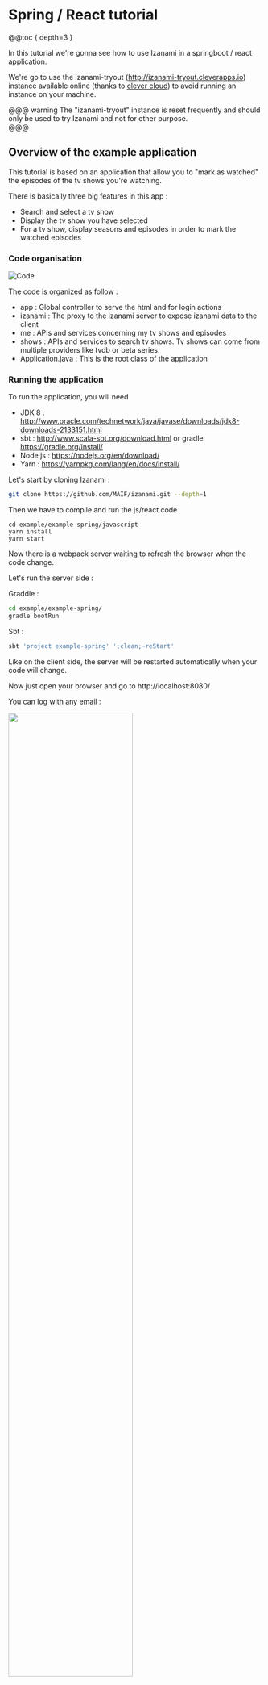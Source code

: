 # Spring / React tutorial

@@toc { depth=3 } 

In this tutorial we're gonna see how to use Izanami in a springboot / react application. 

We're go to use the izanami-tryout (http://izanami-tryout.cleverapps.io) instance available online (thanks to [clever cloud](https://www.clever-cloud.com/)) to avoid running an instance on your machine.

@@@ warning
The "izanami-tryout" instance is reset frequently and should only be used to try Izanami and not for other purpose.  
@@@
  

## Overview of the example application 

This tutorial is based on an application that allow you to "mark as watched" the episodes of the tv shows you're watching. 

There is basically three big features in this app : 

* Search and select a tv show 
* Display the tv show you have selected 
* For a tv show, display seasons and episodes in order to mark the watched episodes


### Code organisation 

 
![Code](../img/tutorial/spring/code_orga.png) 

The code is organized as follow : 

* app : Global controller to serve the html and for login actions
* izanami : The proxy to the izanami server to expose izanami data to the client
* me : APIs and services concerning my tv shows and episodes  
* shows : APIs and services to search tv shows. Tv shows can come from multiple providers like tvdb or beta series. 
* Application.java : This is the root class of the application

### Running the application 

To run the application, you will need 

* JDK 8 : http://www.oracle.com/technetwork/java/javase/downloads/jdk8-downloads-2133151.html
* sbt : http://www.scala-sbt.org/download.html or gradle https://gradle.org/install/
* Node js : https://nodejs.org/en/download/ 
* Yarn : https://yarnpkg.com/lang/en/docs/install/ 

Let's start by cloning Izanami : 

```bash
git clone https://github.com/MAIF/izanami.git --depth=1
```

Then we have to compile and run the js/react code 

```
cd example/example-spring/javascript
yarn install 
yarn start 
```

Now there is a webpack server waiting to refresh the browser when the code change. 

Let's run the server side : 

Graddle
:   
```bash
cd example/example-spring/
gradle bootRun 
```

Sbt
:   
```bash
sbt 'project example-spring' ';clean;~reStart'
```

Like on the client side, the server will be restarted automatically when your code will change. 

Now just open your browser and go to http://localhost:8080/

You can log with any email : 

<img src="../img/tutorial/spring/login.png" width="70%" /> 

Then search a show  

![Search](../img/tutorial/spring/search.png)

Select it 

![Home](../img/tutorial/spring/home.png)

Go to the episodes to add the watched ones 

![Show](../img/tutorial/spring/ashow.png)

## Step one : Configuring the java client 

To use Izanami, you first need to instantiate a client.

In this example, we're going to use the izanami tryout instance (http://izanami-tryout.cleverapps.io) deployed on [clever cloud](https://www.clever-cloud.com/).

The instance is configured on the `src/main/resources/application.yml` file : 

```yaml 
izanami:
  host: "http://izanami-tryout.cleverapps.io"
  clientId: "xxxx"
  clientSecret: "xxxx"
``` 

And the client is registered as spring bean like this : 

```java 
@SpringBootApplication
public class Application {

    @Autowired
    Environment environment;
    
    @Bean
    ActorSystem actorSystem() {
        return ActorSystem.create();
    }

    @Bean
    @Autowired
    IzanamiClient izanamiClient(ActorSystem actorSystem) {
        String host = environment.getProperty("izanami.host");
        String clientId = environment.getProperty("izanami.clientId");
        String clientSecret = environment.getProperty("izanami.clientSecret");
        LOGGER.info("Creating izanami client with host {}, client id {}", host, clientId);
        return IzanamiClient.client(
                    actorSystem,
                    ClientConfig
                        .create(host) // The url of the server 
                        .withClientId(clientId) // The client id of the api 
                        .withClientSecret(clientSecret) // The client secret of the api                    
                        .withDispatcher("izanami-example.blocking-io-dispatcher") // To handle blocking calls see the callout after. 
                        .sseBackend() // To be notified when there is change on the server 
                );
    }
}
```

The client is based on [Akka](https://akka.io/) so you have to provide an `ActorSystem` to make it work. 


@@@ warning

Izanami use non blocking call. In order to block call you have to configure a thread pool. This is done by configuring an akka dispatcher.

You can find an example on the `src/main/resources/application.conf` :

```hocon
izanami-example.blocking-io-dispatcher {
  type = Dispatcher
  executor = "thread-pool-executor"
  thread-pool-executor {
    fixed-pool-size = 32
  }
  throughput = 1
}
```

On this example, we configure a thread pool of 32 threads. The reference to this dispatcher should be passed to the client : 

```java
return IzanamiClient.client(
        actorSystem,
        ClientConfig
            .create(host) // The url of the server 
            // ...                    
            .withDispatcher("izanami-example.blocking-io-dispatcher") // Reference to the dispatcher. 
            // ... 
    );
```

@@@


Now we have to create a `FeatureClient` in order to use feature flipping. 

In this example we use two spring profiles 
* `izanamiLocal`: Use on fallback from config and never call the server. You can use it during development if you don't an available Izanami instance.   
* `izanamiProd` : This profile will use a real Izanami server instance.

So for `FeatureClient` we have two configs : 

```java 
    
    @Configuration
    @Profile("izanamiLocal")
    static class Dev {
        @Bean
        @Autowired
        FeatureClient featureClientDev(IzanamiClient izanamiClient, Environment environment) {
            String json = environment.getProperty("izanami.fallback.features");
            LOGGER.info("Loading feature fallback \n{}", json);
            return izanamiClient.featureClient(
                    Strategies.dev(), // The dev strategy use only fallback 
                    Features.parseJson(json)
            );
        }
    }
    
    @Configuration
    @Profile("izanamiProd")
    static class Prod {
        @Bean
        @Autowired
        FeatureClient featureClient(IzanamiClient izanamiClient, Environment environment) {
            return izanamiClient.featureClient(
                    Strategies.smartCacheWithSseStrategy("mytvshows:*"),
                    Features.parseJson(environment.getProperty("izanami.fallback.features"))
            );       
    }
```

The fallback is read from the config file : 

```yaml
izanami:
  // ...
  fallback:
    features: >
      [
        { "id": "mytvshows:season:markaswatched", "enabled": true },
        { "id": "mytvshows:providers:tvdb", "enabled": true },
        { "id": "mytvshows:providers:betaserie", "enabled": false },
        { "id": "mytvshows:providers:omdb", "enabled": false }
      ]
```

@@@ note

It's important to configure a fallback in case the server is not available. 

@@@



## Step two : feature flipping to switch the providers  

The application integrate multiple providers in order to search a tvshow. We want to be able to switch the providers for some reason. 

We will first define keys for each providers : 

* `mytvshows:providers:tvdb` : for tvdb 
* `mytvshows:providers:betaserie`: for betaserie
 
As you can see the keys are arborescent. We first have `mytvshows` to categorize the app then `providers` and then the name of the provider. 

This is a recommended pattern because
 
* it will facilitate the keys administration 
* it allows the application to keep track of updates while limiting the amount of datas.   

As seen in the previous chapter, the features are declared as fallback in configuration file. Now let's create this features on the server. 

Go to http://izanami-tryout.cleverapps.io/ and log in with `admin` / `admin123`. 

Click the "features" menu  

![Features](../img/tutorial/spring/features.png)

and click "Add Item" to add your key :

![Features](../img/tutorial/spring/create_feature.png)

Now your keys are created and enabled 

![Features](../img/tutorial/spring/features2.png)

We now have to handle this in our application. The `ShowsApi` class exposes two methods : 

* `search` : to search a show 
* `get` : to get a show, this seasons and episodes

Let's inject, the `FeatureClient`, `TvdbShowsApi` (to dialog with tvdb) and `BetaSerieApi` (to dialog with betaseries) : 

```java
public class ShowsApi implements Shows {

    private final static Logger LOGGER = LoggerFactory.getLogger(ShowsApi.class);

    private final FeatureClient featureClient;

    private final TvdbShowsApi tvdbShowsApi;

    private final BetaSerieApi betaSerieApi;

    @Autowired
    public ShowsApi(FeatureClient featureClient, TvdbShowsApi tvdbShowsApi, BetaSerieApi betaSerieApi) {
        this.featureClient = featureClient;
        this.tvdbShowsApi = tvdbShowsApi;
        this.betaSerieApi = betaSerieApi;        
    }
    // ...
}
``` 

Now we can implement the `search` and `get` methods delegating the work on providers : 

```java
@Override
public List<ShowResume> search(String serie) {
    Features features = this.featureClient.features("mytvshows:providers:*").get();
    if (features.isActive("mytvshows:providers:tvdb")) {
        return tvdbShowsApi.search(serie);
    } else if (features.isActive("mytvshows:providers:betaserie")) {
        return betaSerieApi.search(serie);
    } else {
        return List.empty();
    }
}

@Override
public Option<Show> get(String id) {
    Features features = this.featureClient.features("mytvshows:providers:*").get();
    if (features.isActive("mytvshows:providers:tvdb")) {
        return tvdbShowsApi.get(id);
    } else if (features.isActive("mytvshows:providers:betaserie")) {
        return betaSerieApi.get(id);
    } else {
        return Option.none();
    }
}
``` 

To be aware of what is happening, we had this code on the constructor to log Izanami events : 

```java
@Autowired
public ShowsApi(FeatureClient featureClient, TvdbShowsApi tvdbShowsApi, BetaSerieApi betaSerieApi) {
    this.featureClient = featureClient;
    this.tvdbShowsApi = tvdbShowsApi;
    this.betaSerieApi = betaSerieApi;
    // Here a callback is invoked when there is change on the Izanami server side : 
    featureClient.onEvent("mytvshows:providers:*", event -> {
        Match(event).of(
                Case($(instanceOf(FeatureEvent.FeatureCreated.class)), c -> {
                    LOGGER.info("{} is created with enable = {}", c.feature().id(), c.feature().enabled());
                    return Done.getInstance();
                }),
                Case($(instanceOf(FeatureEvent.FeatureUpdated.class)), c -> {
                    LOGGER.info("{} is updated with enable = {}", c.feature().id(), c.feature().enabled());
                    return Done.getInstance();
                }),
                Case($(instanceOf(FeatureEvent.FeatureDeleted.class)), c -> {
                    LOGGER.info("{} is deleted", c.id());
                    return Done.getInstance();
                })
        );
    });
} 
```

If we search for a show, the provider will be tvdb : 

![Search](../img/tutorial/spring/tvdb_search.png)


Let's disable tvdb on Izanami : 

![Search](../img/tutorial/spring/tvdb_disabled.png)

We can see this on the log thanks to server sent event : 

![Search](../img/tutorial/spring/disabled_log.png)


Now if we refresh the page and search : 

![Search](../img/tutorial/spring/betaserie_search.png)

The provider is betaserie 

## Step three : feature flipping on the client side

On this step we're gonna flip on a button. 
The product team has developed a new feature that was pushed on the master branch but the team don't want to activate it right now.

### Create a proxy

To use feature flipping on the client side we have to use a proxy. 
To call Izanami APIs you need to provide authentication keys and we don't the keys to be exposed on the client side. 

Don't panic, the Izanami client provide a configurable proxy you can easily integrate in you application.    

First let's create the proxy in the `Application.java` spring configuration class : 

```java
@Bean
@Autowired
Proxy proxy(IzanamiClient izanamiClient, FeatureClient featureClient, ExperimentsClient experimentClient) {
    return izanamiClient.proxy()
            .withFeaturePattern("mytvshows:*") // We will expose the features matching this pattern. 
            .withFeatureClient(featureClient);
}
```

And then expose the features with the `izanami.example.izanami.IzanamiController` :

```java
@RestController
@RequestMapping("/api/izanami")
public class IzanamiProxyController {

    private final Proxy proxy;

    @Autowired
    public IzanamiProxyController(Proxy proxy) {
        this.proxy = proxy;
    }


    @GetMapping()
    public CompletionStage<ResponseEntity<String>> proxy(
            @CookieValue(value = "userId", required = false) String userId) {
        
        //We pass no context and no user id needed for experiments. 
        return proxy.statusAndStringResponse(Option.none(), Option.none())
                .map(resp -> // The resp is a pair (status code, response body)
                        new ResponseEntity<>(resp._2, HttpStatus.valueOf(resp._1))
                ).toCompletableFuture();
    }
}
```

The context is exposed on `GET /api/izanami`

That it! Now let's see what's happening on the client side.  

### Integrate Izanami with React

First install the client lib : 

```bash
yarn add react-izanami
```

And then configure Izanami. We will wrap the application inside the `IzanamiProvider` react component : 

```jsx
import {IzanamiProvider} from 'react-izanami';

// ...

const IzanamiApp = props => (
  <IzanamiProvider fetchFrom="/api/izanami">
    <Router basename="/">
        <Switch>
          <Route path="/login" component={Login}/>
          <PrivateRoute path="/" component={MainApp}/>
        </Switch>
    </Router>
  </IzanamiProvider>
);

export function init(node) {
  ReactDOM.render(<IzanamiApp />, node);
}
```

As you can see, we set the `fetchFrom` props with the proxy API we've exposed just before. 
When the IzanamiProvider will be mounted, the features will be fetched in order to display or not the related components.


The product team has developed the ability to mark an entire season as watched. 
This code is located in the `pages/TvShow.js` file. 

The key `mytvshows:season:markaswatched` will be used : 

```jsx 
import {Feature, Enabled, Disabled} from 'react-izanami';

// ...

<Feature path={"mytvshows:season:markaswatched"}>
  <Enabled>
    {s.allWatched && <button onClick={this.markSeasonWatched(s.number, false)} className="btn btn default pull-right addBtn"><i className="glyphicon glyphicon-ok"/></button>}
    {!s.allWatched && <button  onClick={this.markSeasonWatched(s.number, true)} className="btn btn default pull-right addBtn"> ADD </button>}
  </Enabled>
  <Disabled>
    <div></div>
  </Disabled>
</Feature>  
```

Verify the key `mytvshows:season:markaswatched` is define in the fallback config. 
Then create the feature on the Izanami server instance. Keep the feature deactivated for the moment. 

![Izanami](../img/tutorial/spring/allseasonwatch_feature.png)

If you take a look at the network panel on the developers tools when you load the page, 
you can see that there is a call on `/api/izanami` with the following response : 

```javascript
{
  experiments: {},
  features: {
    mytvshows: {
      providers: {
        tvdb: {
          active: true
        },
        betaserie: {
          active: true
        },
        omdb: {
          active: false
        }
      },
      season: {
        markaswatched: {
          active: false
        }
      }
    }
  },
  configurations: {}
}
``` 
The feature `mytvshows:season:markaswatched` is not enabled. 

![Izanami](../img/tutorial/spring/seasonaswatched_disabled.png)


Go to the Izanami server, activate the feature and reload the page 

![Izanami](../img/tutorial/spring/seasonaswatched_enabled.png)


A last thing, on the server side we need to take care that the feature is also togglable on the endpoint. 
This is done on the `MeController.java`  

```java

@PostMapping(path = "/{serieId}/seasons/{seasonNumber}")
ResponseEntity<Me> markSeason(
        @CookieValue(value = "userId") String userId,
        @PathVariable("serieId") String serieId,
        @PathVariable("seasonNumber") Long seasonNumber,
        @RequestParam("watched") Boolean watched
) {
    return checkSecurityResponse(userId, () ->
            featureClient.featureOrElse("mytvshows:season:markaswatched",
                    () -> ResponseEntity.ok(meService.markSeason(userId, serieId, seasonNumber, watched)),
                    () -> ResponseEntity.badRequest().<Me>body(null)
            ).get()
    );
}

```

## Step four : A/B testing

Congrats! You've almost reached the end of this tutorial. The last step is to measure the best of two button using A/B testing.

In this section, we will provide two variants of the same button : variant A and variant B and see which the better. 


To do that we have to 

* Define a fallback for our experiment  
* Create the ExperimentsClient on the server side
* Add new routes to the proxy
* Define the button on the client side. 

### The spring plumbing

Like for the features, let's define the `ExperimentsClient` in the `Application.java` class: 

For the dev 

```java

@Configuration
@Profile("izanamiLocal")
static class Dev {
    // ... 
    @Bean
    @Autowired
    ExperimentsClient experimentClient(IzanamiClient izanamiClient, Environment environment) {
        String json = environment.getProperty("izanami.fallback.experiments");
        LOGGER.info("Loading configs fallback \n{}", json);
        return izanamiClient.experimentClient(
                Strategies.dev(),
                Experiments.parseJson(json)
        );
    }

}
```
For the prod 

```java
@Configuration
@Profile("izanamiProd")
static class Prod {
    // ... 
    @Bean
    @Autowired
    ExperimentsClient experimentClient(IzanamiClient izanamiClient, Environment environment) {

        return izanamiClient.experimentClient(
                Strategies.fetchStrategy(),
                Experiments.parseJson(environment.getProperty("izanami.fallback.experiments"))
        );
    }
}
```
And the fallback configuration is the following : 

```yaml
izanami:
  // ...
  fallback:
    // ...
    experiments: >
      [
        {
          "id": "mytvshows:gotoepisodes:button",
          "name": "Test button",
          "description": "Test button",
          "enabled": true,
          "variant": {
            "id": "A",
            "name": "Variant A",
            "description": "Variant A"
          }
        }
      ]
```

Here we define an experiment with the default variant (A). 


The proxy config should be changed too in order to add the experiments client : 

```java
@Bean
@Autowired
Proxy proxy(IzanamiClient izanamiClient, FeatureClient featureClient, ExperimentsClient experimentClient) {
    return izanamiClient.proxy()
            .withFeaturePattern("mytvshows:*")
            .withFeatureClient(featureClient)
            .withExperimentPattern("mytvshows:*")
            .withExperimentsClient(experimentClient);
}
```

In the previous chapter the proxy controller was 

```java
@GetMapping()
public CompletionStage<ResponseEntity<String>> proxy(
        @CookieValue(value = "userId", required = false) String userId) {
         
    return proxy.statusAndStringResponse(Option.none(), Option.none())
            .map(resp -> // The resp is a pair (status code, response body)
                    new ResponseEntity<>(resp._2, HttpStatus.valueOf(resp._1))
            ).toCompletableFuture();
}
```

Now we need to pass something to Izanami to identify the current user/session in order to get the right variant (A or B).
We will use the userId cookie used by the app to identify the current user :  

```java
@GetMapping()
public CompletionStage<ResponseEntity<String>> proxy(
        @CookieValue(value = "userId", required = false) String userId) {
    
    //The user id needed for experiments 
    return proxy.statusAndStringResponse(Option.none(), Option.of(userId))
            .map(resp -> // The resp is a pair (status code, response body)
                    new ResponseEntity<>(resp._2, HttpStatus.valueOf(resp._1))
            ).toCompletableFuture();
}
```

Now if we hit the `GET /api/izanami` API in the browser, the response will be 

```javascript
{
  experiments: {
    mytvshows: {
      gotoepisodes: {
        button: {
          variant: "A"
        }
      }
    }
  },
  features: {
    mytvshows: {
      providers: {
        tvdb: {
          active: false
        },
        betaserie: {
          active: true
        },
        omdb: {
          active: false
        }
      },
      season: {
        markaswatched: {
          active: false
        }
      }
    }
  },
  configurations: {}
}
```

For the moment the variant come from the callback because we haven't already define the experiment in Izanami. 

### Add routes to the proxy 

Now, the spring beans are created, we can enrich the proxy controller to expose more routes: 

```java
@PostMapping("/experiments/displayed")
public CompletionStage<ResponseEntity<String>> markDisplayed(
        @RequestParam(value = "experiment") String id,
        @CookieValue(value = "userId") String userId) {

    return proxy.markVariantDisplayedStringResponse(id, userId)
            .map(resp ->
                    new ResponseEntity<>(resp._2, HttpStatus.valueOf(resp._1))
            ).toCompletableFuture();
}

@PostMapping("/experiments/won")
public CompletionStage<ResponseEntity<String>> markWon(
        @RequestParam(value = "experiment") String id,
        @CookieValue(value = "userId", required = false) String userId) {

    return proxy.markVariantWonStringResponse(id, userId)
            .map(resp ->
                    new ResponseEntity<>(resp._2, HttpStatus.valueOf(resp._1))
            ).toCompletableFuture();

}
```

To measure which of the two variants is the more appreciated, we need to push events to the Izanami server. 
This is why we expose this two routes : 

* `/api/izanami/experiments/displayed` will create an event when a button is displayed 
* `/api/izanami/experiments/won` will create an event when a button is clicked 

The set up on server side is done, let's work on the client side. 

### The A/B testing with react

The tested button is the link to access the episodes for a show :  

![Izanami](../img/tutorial/spring/abtesting_button.png)

The client side is on the `pages/MyTvshows.js` file. 

First let's import some component : 

```jsx 
import {Experiment, Variant} from 'react-izanami';
``` 

And then the code for the button : 

```jsx
<Experiment path={"mytvshows:gotoepisodes:button"} notifyDisplay="/api/izanami/experiments/displayed" >
    <Variant id={"A"}>
      <Link to={`/tvshow/${id}`} onClick={this.markAsWon} className="btn pull-right" alt="consulter"><i className="fas fa-eye"></i></Link>
    </Variant>
    <Variant id={"B"}>
      <Link to={`/tvshow/${id}`} onClick={this.markAsWon} className="btn pull-right" alt="consulter"><i className="glyphicon glyphicon-chevron-right"></i></Link>
    </Variant>
</Experiment>
```

We have to set the following props on the `Experiment` component : 

* `path`: The key of the experiment 
* `/api/izanami/experiments/displayed`: The api to call when the component is displayed 

And for the `Variant` the props `id` with the id of the variant. 

It remains a thing to do. We need to tell Izanami when a variant won. In our case the button won if we click on it. 
To do this we set the `onClick` props to call the server when a click is done. 

The `markAsWon` method : 

```jsx
markAsWon = () => {
    Service.notifyWon("mytvshows:gotoepisodes:button");
};
```

The `notifyWon` method :

```jsx
export function notifyWon(key) {
  return fetch(`/api/izanami/experiments/won?experiment=${key}`, {
    method: 'POST',
    credentials: 'include',
    headers: {
      'Accept': 'application/json',
      'Content-Type': 'application/json'
    }
  });
}
```

That it !!! 

Let's create the experiment on the Izanami server 

![Izanami](../img/tutorial/spring/ab_creation.png)

Ok the experiment is created

![Izanami](../img/tutorial/spring/ab_list.png)


If I go the app using the user `floki@gmail.com`, I got the variant A 

![Izanami](../img/tutorial/spring/ab_adisplayed.png)

And with the user `ragnar.lodbrock@gmail.com`, I got the variant B
  
![Izanami](../img/tutorial/spring/ab_bdisplayed.png)


After clicking multiple times on the buttons, the results are 

![Izanami](../img/tutorial/spring/ab_results.png) 


Congrats !!! You have win your first belt.  
